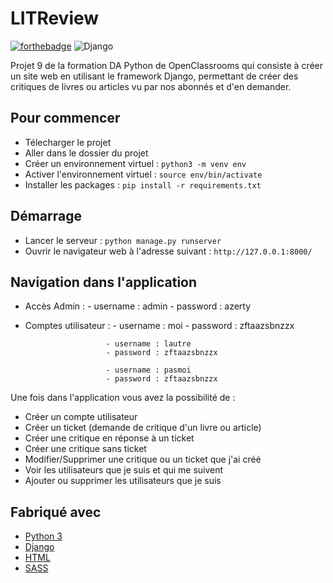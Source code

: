 # LITReview

[![forthebadge](https://forthebadge.com/images/badges/made-with-python.svg)](https://forthebadge.com)
![Django](https://img.shields.io/static/v1?label=&message=Django&color=green)

Projet 9 de la formation DA Python de OpenClassrooms qui consiste à créer un site web en utilisant le framework Django, permettant de créer des critiques de livres ou articles vu par nos abonnés et d'en demander.

## Pour commencer

- Télecharger le projet
- Aller dans le dossier du projet
- Créer un environnement virtuel : ``python3 -m venv env``
- Activer l'environnement virtuel : ``source env/bin/activate``
- Installer les packages : ``pip install -r requirements.txt``

## Démarrage

- Lancer le serveur : ``python manage.py runserver``
- Ouvrir le navigateur web à l'adresse suivant : ``http://127.0.0.1:8000/``

## Navigation dans l'application

* Accès Admin : - username : admin
                - password : azerty

* Comptes utilisateur : - username : moi
                        - password : zftaazsbnzzx

                        - username : lautre
                        - password : zftaazsbnzzx

                        - username : pasmoi
                        - password : zftaazsbnzzx

Une fois dans l'application vous avez la possibilité de :
 - Créer un compte utilisateur
 - Créer un ticket (demande de critique d'un livre ou article)
 - Créer une critique en réponse à un ticket
 - Créer une critique sans ticket
 - Modifier/Supprimer une critique ou un ticket que j'ai créé
 - Voir les utilisateurs que je suis et qui me suivent
 - Ajouter ou supprimer les utilisateurs que je suis

## Fabriqué avec

* [Python 3](https://www.python.org/)
* [Django](https://www.djangoproject.com/)
* [HTML](https://developer.mozilla.org/fr/docs/Web/HTML)
* [SASS](https://sass-lang.com/)
